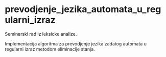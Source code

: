 # prevodjenje_jezika_automata_u_regularni_izraz
Seminarski rad iz leksicke analize.

Implementacija algoritma za prevodjenje jezika zadatog automata u regularni izraz metodom eliminacije stanja.
